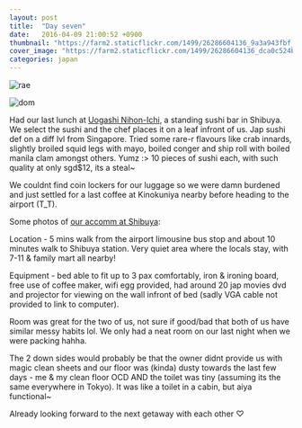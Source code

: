 ```yaml
---
layout: post
title:  "Day seven"
date:   2016-04-09 21:00:52 +0900
thumbnail: "https://farm2.staticflickr.com/1499/26286604136_9a3a943fbf_z_d.jpg"
cover_image: "https://farm2.staticflickr.com/1499/26286604136_dca0c524b0_k_d.jpg"
categories: japan
---
```




![rae](http://im.vsco.co/1/5702787f44a4e17354157/570a0b3d848e60543718eec0/vsco_041016.jpg)

![dom](http://im.vsco.co/1/5702787f44a4e17354157/570a0b20848e60543718eebf/vsco_041016.jpg)

Had our last lunch at [Uogashi Nihon-Ichi], a standing sushi bar in Shibuya. We select the sushi and the chef places it on a leaf infront of us. Jap sushi def on a diff lvl from Singapore. Tried some rare-r flavours like crab innards, slightly broiled squid legs with mayo, boiled conger and ship roll with boiled manila clam amongst others. Yumz :> 10 pieces of sushi each, with such quality at only sgd$12, its a steal~

We couldnt find coin lockers for our luggage so we were damn burdened and just settled for a last coffee at Kinokuniya nearby before heading to the airport (T_T).

Some photos of [our accomm at Shibuya]:

Location - 5 mins walk from the airport limousine bus stop and about 10 minutes walk to Shibuya station. Very quiet area where the locals stay, with 7-11 & family mart all nearby!

Equipment - bed able to fit up to 3 pax comfortably, iron & ironing board, free use of coffee maker, wifi egg provided, had around 20 jap movies dvd and projector for viewing on the wall infront of bed (sadly VGA cable not provided to link to computer).

Room was great for the two of us, not sure if good/bad that both of us have similar messy habits lol. We only had a neat room on our last night when we were packing hahha.

The 2 down sides would probably be that the owner didnt provide us with magic clean sheets and our floor was (kinda) dusty towards the last few days - me & my clean floor OCD AND the toilet was tiny (assuming its the same everywhere in Tokyo). It was like a toilet in a cabin, but aiya functional~

Already looking forward to the next getaway with each other ♡

[Uogashi Nihon-Ichi]: http://www.uogashi-nihonichi.com/english/

[our accomm at Shibuya]: https://www.airbnb.com.sg/rooms/1748034
